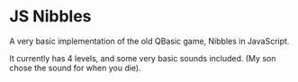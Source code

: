 JS Nibbles
==========

A very basic implementation of the old QBasic game, Nibbles in JavaScript.

It currently has 4 levels, and some very basic sounds included. (My son chose the sound for when you die).
